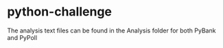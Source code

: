 # python-challenge

The analysis text files can be found in the Analysis folder for both PyBank and PyPoll
